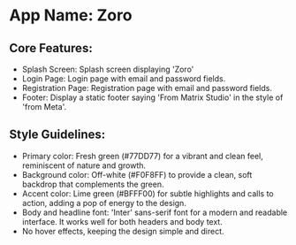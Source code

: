 # **App Name**: Zoro

## Core Features:

- Splash Screen: Splash screen displaying 'Zoro'
- Login Page: Login page with email and password fields.
- Registration Page: Registration page with email and password fields.
- Footer: Display a static footer saying 'From Matrix Studio' in the style of 'from Meta'.

## Style Guidelines:

- Primary color: Fresh green (#77DD77) for a vibrant and clean feel, reminiscent of nature and growth.
- Background color: Off-white (#F0F8FF) to provide a clean, soft backdrop that complements the green.
- Accent color: Lime green (#BFFF00) for subtle highlights and calls to action, adding a pop of energy to the design.
- Body and headline font: 'Inter' sans-serif font for a modern and readable interface. It works well for both headers and body text.
- No hover effects, keeping the design simple and direct.